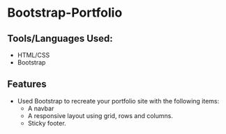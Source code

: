# Bootstrap-Portfolio

## Tools/Languages Used:
- HTML/CSS
- Bootstrap

## Features

- Used Bootstrap to recreate your portfolio site with the following items:
  - A navbar
  - A responsive layout using grid, rows and columns.
  - Sticky footer.


